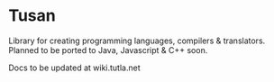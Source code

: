 # Tusan

Library for creating programming languages, compilers & translators. Planned to be ported to Java, Javascript & C++ soon.

Docs to be updated at wiki.tutla.net
